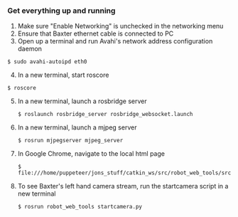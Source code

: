 ### Get everything up and running
1. Make sure "Enable Networking" is unchecked in the networking menu
2. Ensure that Baxter ethernet cable is connected to PC
3. Open up a terminal and run Avahi's network address configuration daemon
```
$ sudo avahi-autoipd eth0
```
4. In a new terminal, start roscore
```
$ roscore
```
5. In a new terminal, launch a rosbridge server
	```
	$ roslaunch rosbridge_server rosbridge_websocket.launch
	```
6. In a new terminal, launch a mjpeg server
	```
	$ rosrun mjpegserver mjpeg_server
	```
7. In Google Chrome, navigate to the local html page
	```
	$ file:///home/puppeteer/jons_stuff/catkin_ws/src/robot_web_tools/src/index.html
	```
8. To see Baxter's left hand camera stream, run the startcamera script in a new terminal
	```
	$ rosrun robot_web_tools startcamera.py
	```